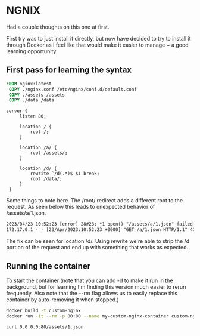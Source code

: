 # NGNIX

Had a couple thoughts on this one at first. 

First try was to just install it directly, but now have decided to try to install it through Docker as I feel like that would make it easier to manage + a good learning opportunity.

## First pass for learning the syntax

```Dockerfile
FROM nginx:latest
 COPY ./nginx.conf /etc/nginx/conf.d/default.conf
 COPY ./assets /assets
 COPY ./data /data
```

```config
server {
     listen 80;
 
     location / {
         root /;
     }
 
     location /a/ {
         root /assets/;
     }
 
     location /d/ {
         rewrite ^/d(.*)$ $1 break;
         root /data/;
     }
 }
```

Some things to note here. The /root/ redirect adds a different root to the request. As seen below this leads to unexpected behavior of /assets/a/1.json.

```txt
2023/04/23 10:52:23 [error] 28#28: *1 open() "/assets/a/1.json" failed (2: No such file or directory), client: 172.17.0.1, server: , request: "GET /a/1.json HTTP/1.1", host: "0.0.0.0"
172.17.0.1 - - [23/Apr/2023:10:52:23 +0000] "GET /a/1.json HTTP/1.1" 404 153 "-" "curl/7.68.0" "-"
```

The fix can be seen for location /d/. Using rewrite we're able to strip the /d portion of the request and end up with something that works as expected.


## Running the container

 To start the container (note that you can add -d to make it run in the background, but for learning I'm finding this version much easier to rerun frequently. Also note that the --rm flag allows us to easily replace this container by auto-removing it when stopped.)
 ```zsh
 docker build -t custom-nginx .
 docker run -it --rm -p 80:80 --name my-custom-nginx-container custom-nginx
 ```
 
 ```zsh
 curl 0.0.0.0:80/assets/1.json
 ```